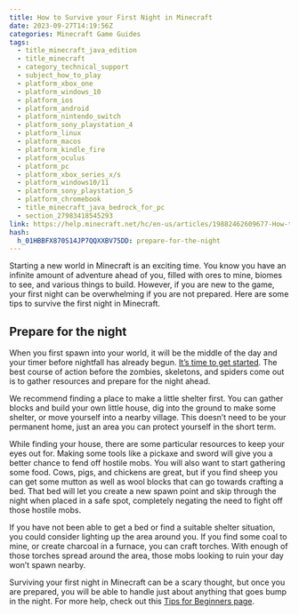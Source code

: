 ```yaml
---
title: How to Survive your First Night in Minecraft
date: 2023-09-27T14:19:56Z
categories: Minecraft Game Guides
tags:
  - title_minecraft_java_edition
  - title_minecraft
  - category_technical_support
  - subject_how_to_play
  - platform_xbox_one
  - platform_windows_10
  - platform_ios
  - platform_android
  - platform_nintendo_switch
  - platform_sony_playstation_4
  - platform_linux
  - platform_macos
  - platform_kindle_fire
  - platform_oculus
  - platform_pc
  - platform_xbox_series_x/s
  - platform_windows10/11
  - platform_sony_playstation_5
  - platform_chromebook
  - title_minecraft_java_bedrock_for_pc
  - section_27983418545293
link: https://help.minecraft.net/hc/en-us/articles/19882462609677-How-to-Survive-your-First-Night-in-Minecraft
hash:
  h_01HBBFX870S14JP7QQXXBV75DD: prepare-for-the-night
---
```


Starting a new world in Minecraft is an exciting time. You know you have an infinite amount of adventure ahead of you, filled with ores to mine, biomes to see, and various things to build. However, if you are new to the game, your first night can be overwhelming if you are not prepared. Here are some tips to survive the first night in Minecraft.

## Prepare for the night

When you first spawn into your world, it will be the middle of the day and your timer before nightfall has already begun. [It’s time to get started](./How-to-get-started-in-Minecraft.md). The best course of action before the zombies, skeletons, and spiders come out is to gather resources and prepare for the night ahead.

We recommend finding a place to make a little shelter first. You can gather blocks and build your own little house, dig into the ground to make some shelter, or move yourself into a nearby village. This doesn’t need to be your permanent home, just an area you can protect yourself in the short term.

While finding your house, there are some particular resources to keep your eyes out for. Making some tools like a pickaxe and sword will give you a better chance to fend off hostile mobs. You will also want to start gathering some food. Cows, pigs, and chickens are great, but if you find sheep you can get some mutton as well as wool blocks that can go towards crafting a bed. That bed will let you create a new spawn point and skip through the night when placed in a safe spot, completely negating the need to fight off those hostile mobs.

If you have not been able to get a bed or find a suitable shelter situation, you could consider lighting up the area around you. If you find some coal to mine, or create charcoal in a furnace, you can craft torches. With enough of those torches spread around the area, those mobs looking to ruin your day won’t spawn nearby.

Surviving your first night in Minecraft can be a scary thought, but once you are prepared, you will be able to handle just about anything that goes bump in the night. For more help, check out this [Tips for Beginners page](https://www.minecraft.net/en-us/minecraft-tips-for-beginners).
